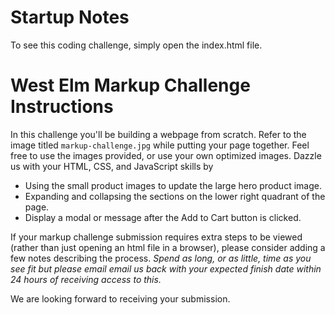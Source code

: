 # Startup Notes 

To see this coding challenge, simply open the index.html file.

# West Elm Markup Challenge Instructions

In this challenge you'll be building a webpage from scratch. Refer to the image titled `markup-challenge.jpg` while putting your page together. Feel free to use the images provided, or use your own optimized images. Dazzle us with your HTML, CSS, and JavaScript skills by

* Using the small product images to update the large hero product image.
* Expanding and collapsing the sections on the lower right quadrant of the page.
* Display a modal or message after the Add to Cart button is clicked.

If your markup challenge submission requires extra steps to be viewed (rather than just opening an html file in a browser), please consider adding a few notes describing the process. _Spend as long, or as little, time as you see fit but please email email us back with your expected finish date within 24 hours of receiving access to this._
 
We are looking forward to receiving your submission.